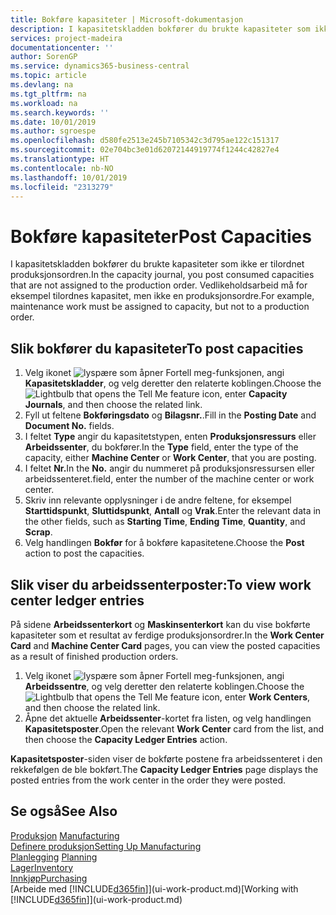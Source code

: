 ```yaml
---
title: Bokføre kapasiteter | Microsoft-dokumentasjon
description: I kapasitetskladden bokfører du brukte kapasiteter som ikke er tilordnet produksjonsordren. Vedlikeholdsarbeid må for eksempel tilordnes kapasitet, men ikke en produksjonsordre.
services: project-madeira
documentationcenter: ''
author: SorenGP
ms.service: dynamics365-business-central
ms.topic: article
ms.devlang: na
ms.tgt_pltfrm: na
ms.workload: na
ms.search.keywords: ''
ms.date: 10/01/2019
ms.author: sgroespe
ms.openlocfilehash: d580fe2513e245b7105342c3d795ae122c151317
ms.sourcegitcommit: 02e704bc3e01d62072144919774f1244c42827e4
ms.translationtype: HT
ms.contentlocale: nb-NO
ms.lasthandoff: 10/01/2019
ms.locfileid: "2313279"
---
```

# <a name="post-capacities"></a><span data-ttu-id="e7634-104">Bokføre kapasiteter</span><span class="sxs-lookup"><span data-stu-id="e7634-104">Post Capacities</span></span>
<span data-ttu-id="e7634-105">I kapasitetskladden bokfører du brukte kapasiteter som ikke er tilordnet produksjonsordren.</span><span class="sxs-lookup"><span data-stu-id="e7634-105">In the capacity journal, you post consumed capacities that are not assigned to the production order.</span></span> <span data-ttu-id="e7634-106">Vedlikeholdsarbeid må for eksempel tilordnes kapasitet, men ikke en produksjonsordre.</span><span class="sxs-lookup"><span data-stu-id="e7634-106">For example, maintenance work must be assigned to capacity, but not to a production order.</span></span>  

## <a name="to-post-capacities"></a><span data-ttu-id="e7634-107">Slik bokfører du kapasiteter</span><span class="sxs-lookup"><span data-stu-id="e7634-107">To post capacities</span></span>  
1.  <span data-ttu-id="e7634-108">Velg ikonet ![lyspære som åpner Fortell meg-funksjonen](media/ui-search/search_small.png "Fortell hva du vil gjøre"), angi **Kapasitetskladder**, og velg deretter den relaterte koblingen.</span><span class="sxs-lookup"><span data-stu-id="e7634-108">Choose the ![Lightbulb that opens the Tell Me feature](media/ui-search/search_small.png "Tell me what you want to do") icon, enter **Capacity Journals**, and then choose the related link.</span></span>  
2.  <span data-ttu-id="e7634-109">Fyll ut feltene **Bokføringsdato** og **Bilagsnr.**.</span><span class="sxs-lookup"><span data-stu-id="e7634-109">Fill in the **Posting Date** and **Document No.** fields.</span></span>  
3.  <span data-ttu-id="e7634-110">I feltet **Type** angir du kapasitetstypen, enten **Produksjonsressurs** eller **Arbeidssenter**, du bokfører.</span><span class="sxs-lookup"><span data-stu-id="e7634-110">In the **Type** field, enter the type of the capacity, either **Machine Center** or **Work Center**, that you are posting.</span></span>  
4.  <span data-ttu-id="e7634-111">I feltet **Nr.**</span><span class="sxs-lookup"><span data-stu-id="e7634-111">In the **No.**</span></span> <span data-ttu-id="e7634-112">angir du nummeret på produksjonsressursen eller arbeidssenteret.</span><span class="sxs-lookup"><span data-stu-id="e7634-112">field, enter the number of the machine center or work center.</span></span>  
5.  <span data-ttu-id="e7634-113">Skriv inn relevante opplysninger i de andre feltene, for eksempel **Starttidspunkt**, **Sluttidspunkt**, **Antall** og **Vrak**.</span><span class="sxs-lookup"><span data-stu-id="e7634-113">Enter the relevant data in the other fields, such as **Starting Time**, **Ending Time**, **Quantity**, and **Scrap**.</span></span>  
6.  <span data-ttu-id="e7634-114">Velg handlingen **Bokfør** for å bokføre kapasitetene.</span><span class="sxs-lookup"><span data-stu-id="e7634-114">Choose the **Post** action to post the capacities.</span></span>  

## <a name="to-view-work-center-ledger-entries"></a><span data-ttu-id="e7634-115">Slik viser du arbeidssenterposter:</span><span class="sxs-lookup"><span data-stu-id="e7634-115">To view work center ledger entries</span></span>  
<span data-ttu-id="e7634-116">På sidene **Arbeidssenterkort** og **Maskinsenterkort** kan du vise bokførte kapasiteter som et resultat av ferdige produksjonsordrer.</span><span class="sxs-lookup"><span data-stu-id="e7634-116">In the **Work Center Card** and **Machine Center Card** pages, you can view the posted capacities as a result of finished production orders.</span></span>    
1.  <span data-ttu-id="e7634-117">Velg ikonet ![lyspære som åpner Fortell meg-funksjonen](media/ui-search/search_small.png "Fortell hva du vil gjøre"), angi **Arbeidssentre**, og velg deretter den relaterte koblingen.</span><span class="sxs-lookup"><span data-stu-id="e7634-117">Choose the ![Lightbulb that opens the Tell Me feature](media/ui-search/search_small.png "Tell me what you want to do") icon, enter **Work Centers**, and then choose the related link.</span></span>  
2.  <span data-ttu-id="e7634-118">Åpne det aktuelle **Arbeidssenter**-kortet fra listen, og velg handlingen **Kapasitetsposter**.</span><span class="sxs-lookup"><span data-stu-id="e7634-118">Open the relevant **Work Center** card from the list, and then choose the **Capacity Ledger Entries** action.</span></span>  

<span data-ttu-id="e7634-119">**Kapasitetsposter**-siden viser de bokførte postene fra arbeidssenteret i den rekkefølgen de ble bokført.</span><span class="sxs-lookup"><span data-stu-id="e7634-119">The **Capacity Ledger Entries** page displays the posted entries from the work center in the order they were posted.</span></span>   

## <a name="see-also"></a><span data-ttu-id="e7634-120">Se også</span><span class="sxs-lookup"><span data-stu-id="e7634-120">See Also</span></span>  
<span data-ttu-id="e7634-121">[Produksjon](production-manage-manufacturing.md)  </span><span class="sxs-lookup"><span data-stu-id="e7634-121">[Manufacturing](production-manage-manufacturing.md)  </span></span>  
[<span data-ttu-id="e7634-122">Definere produksjon</span><span class="sxs-lookup"><span data-stu-id="e7634-122">Setting Up Manufacturing</span></span>](production-configure-production-processes.md)  
<span data-ttu-id="e7634-123">[Planlegging](production-planning.md)    </span><span class="sxs-lookup"><span data-stu-id="e7634-123">[Planning](production-planning.md)    </span></span>  
[<span data-ttu-id="e7634-124">Lager</span><span class="sxs-lookup"><span data-stu-id="e7634-124">Inventory</span></span>](inventory-manage-inventory.md)  
[<span data-ttu-id="e7634-125">Innkjøp</span><span class="sxs-lookup"><span data-stu-id="e7634-125">Purchasing</span></span>](purchasing-manage-purchasing.md)  
<span data-ttu-id="e7634-126">[Arbeide med [!INCLUDE[d365fin](includes/d365fin_md.md)]](ui-work-product.md)</span><span class="sxs-lookup"><span data-stu-id="e7634-126">[Working with [!INCLUDE[d365fin](includes/d365fin_md.md)]](ui-work-product.md)</span></span>
